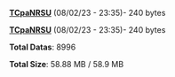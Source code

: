 [**TCpaNRSU**](/data/TCpaNRSU.txt) (08/02/23 - 23:35)- 240 bytes

[**TCpaNRSU**](/data/TCpaNRSU.txt) (08/02/23 - 23:35)- 240 bytes

**Total Datas**: 8996

**Total Size**: 58.88 MB / 58.9 MB